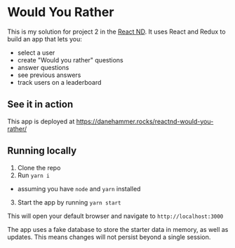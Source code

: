 # Would You Rather

This is my solution for project 2 in the [React ND][reactnd]. It uses React and Redux to build an app that lets you:
* select a user
* create "Would you rather" questions
* answer questions
* see previous answers
* track users on a leaderboard

## See it in action

This app is deployed at https://danehammer.rocks/reactnd-would-you-rather/

## Running locally

1. Clone the repo
2. Run `yarn i`
  * assuming you have `node` and `yarn` installed
3. Start the app by running `yarn start`

This will open your default browser and navigate to `http://localhost:3000`

The app uses a fake database to store the starter data in memory, as well as updates. This means changes will not persist beyond a single session.

[reactnd]: https://www.udacity.com/course/react-nanodegree--nd019
